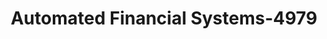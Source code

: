---
f_zip-code: 78002
f_state-code: TX
title: Automated Financial Systems-4979
f_phone: 210-622-5650
f_city-only: Atascosa
f_address: 11240 Blanchard Road Atascosa
f_location-unique-id: '4979'
slug: automated-financial-systems-4979
updated-on: '2024-05-30T13:46:58.046Z'
created-on: '2024-05-30T13:36:59.803Z'
published-on: '2024-05-30T13:54:32.469Z'
f_city-state: cms/city/atascosa-tx.md
f_company: cms/company/automated-financial-systems.md
f_state: cms/state/texas.md
layout: '[payday-loan].html'
tags: payday-loan
---
